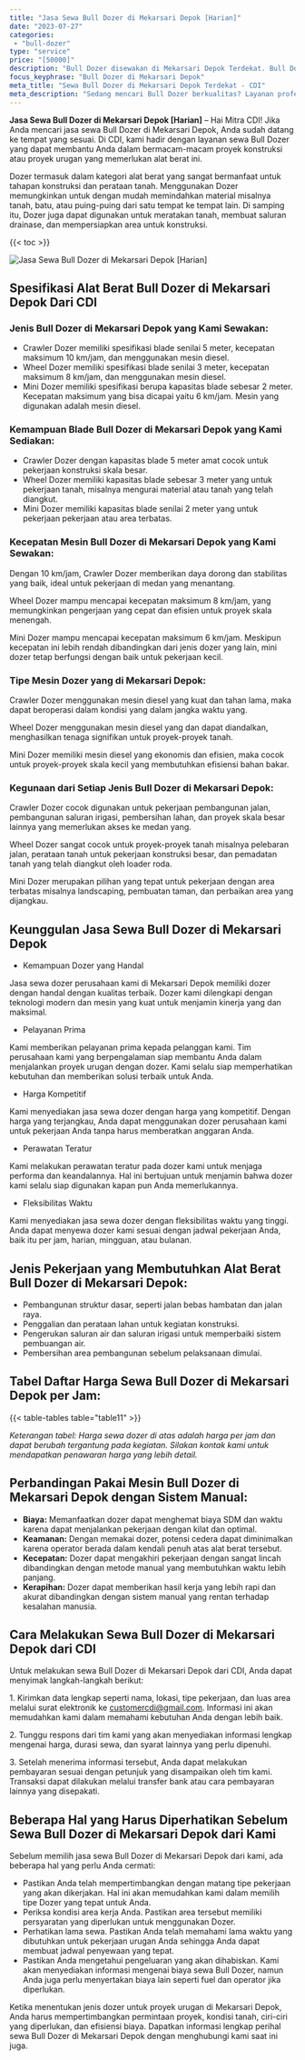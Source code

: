 ```yaml
---
title: "Jasa Sewa Bull Dozer di Mekarsari Depok [Harian]"
date: "2023-07-27"
categories:
 - "bull-dozer"
type: "service"
price: "[50000]"
description: "Bull Dozer disewakan di Mekarsari Depok Terdekat. Bull Dozer profesional untuk kebutuhan proyek konstruksi dengan performa maksimal. Hubungi kami untuk informasi lebih detail."
focus_keyphrase: "Bull Dozer di Mekarsari Depok"
meta_title: "Sewa Bull Dozer di Mekarsari Depok Terdekat - CDI"
meta_description: "Sedang mencari Bull Dozer berkualitas? Layanan profesional kami siap melayani dengan harga kompetitif. Segera hubungi kami."
---
```


**Jasa Sewa Bull Dozer di Mekarsari Depok [Harian]** – Hai Mitra CDI! Jika Anda mencari jasa sewa Bull Dozer di Mekarsari Depok, Anda sudah datang ke tempat yang sesuai. Di CDI, kami hadir dengan layanan sewa Bull Dozer yang dapat membantu Anda dalam bermacam-macam proyek konstruksi atau proyek urugan yang memerlukan alat berat ini.

Dozer termasuk dalam kategori alat berat yang sangat bermanfaat untuk tahapan konstruksi dan perataan tanah. Menggunakan Dozer memungkinkan untuk dengan mudah memindahkan material misalnya tanah, batu, atau puing-puing dari satu tempat ke tempat lain. Di samping itu, Dozer juga dapat digunakan untuk meratakan tanah, membuat saluran drainase, dan mempersiapkan area untuk konstruksi.

{{< toc >}}

![Jasa Sewa Bull Dozer di Mekarsari Depok [Harian]](/images/bull-dozer/bull-dozer-27.jpg)

## Spesifikasi Alat Berat Bull Dozer di Mekarsari Depok Dari CDI

### Jenis Bull Dozer di Mekarsari Depok yang Kami Sewakan:

*   Crawler Dozer memiliki spesifikasi blade senilai 5 meter, kecepatan maksimum 10 km/jam, dan menggunakan mesin diesel.
*   Wheel Dozer memiliki spesifikasi blade senilai 3 meter, kecepatan maksimum 8 km/jam, dan menggunakan mesin diesel.
*   Mini Dozer memiliki spesifikasi berupa kapasitas blade sebesar 2 meter. Kecepatan maksimum yang bisa dicapai yaitu 6 km/jam. Mesin yang digunakan adalah mesin diesel.

### Kemampuan Blade Bull Dozer di Mekarsari Depok yang Kami Sediakan:

*   Crawler Dozer dengan kapasitas blade 5 meter amat cocok untuk pekerjaan konstruksi skala besar.
*   Wheel Dozer memiliki kapasitas blade sebesar 3 meter yang untuk pekerjaan tanah, misalnya mengurai material atau tanah yang telah diangkut.
*   Mini Dozer memiliki kapasitas blade senilai 2 meter yang untuk pekerjaan pekerjaan atau area terbatas.

### Kecepatan Mesin Bull Dozer di Mekarsari Depok yang Kami Sewakan:

Dengan 10 km/jam, Crawler Dozer memberikan daya dorong dan stabilitas yang baik, ideal untuk pekerjaan di medan yang menantang.

Wheel Dozer mampu mencapai kecepatan maksimum 8 km/jam, yang memungkinkan pengerjaan yang cepat dan efisien untuk proyek skala menengah.

Mini Dozer mampu mencapai kecepatan maksimum 6 km/jam. Meskipun kecepatan ini lebih rendah dibandingkan dari jenis dozer yang lain, mini dozer tetap berfungsi dengan baik untuk pekerjaan kecil.

### Tipe Mesin Dozer yang di Mekarsari Depok:

Crawler Dozer menggunakan mesin diesel yang kuat dan tahan lama, maka dapat beroperasi dalam kondisi yang dalam jangka waktu yang.

Wheel Dozer menggunakan mesin diesel yang dan dapat diandalkan, menghasilkan tenaga signifikan untuk proyek-proyek tanah.

Mini Dozer memiliki mesin diesel yang ekonomis dan efisien, maka cocok untuk proyek-proyek skala kecil yang membutuhkan efisiensi bahan bakar.

### Kegunaan dari Setiap Jenis Bull Dozer di Mekarsari Depok:

Crawler Dozer cocok digunakan untuk pekerjaan pembangunan jalan, pembangunan saluran irigasi, pembersihan lahan, dan proyek skala besar lainnya yang memerlukan akses ke medan yang.

Wheel Dozer sangat cocok untuk proyek-proyek tanah misalnya pelebaran jalan, perataan tanah untuk pekerjaan konstruksi besar, dan pemadatan tanah yang telah diangkut oleh loader roda.

Mini Dozer merupakan pilihan yang tepat untuk pekerjaan dengan area terbatas misalnya landscaping, pembuatan taman, dan perbaikan area yang dijangkau.

## Keunggulan Jasa Sewa Bull Dozer di Mekarsari Depok

*   Kemampuan Dozer yang Handal

Jasa sewa dozer perusahaan kami di Mekarsari Depok memiliki dozer dengan handal dengan kualitas terbaik. Dozer kami dilengkapi dengan teknologi modern dan mesin yang kuat untuk menjamin kinerja yang dan maksimal.
*   Pelayanan Prima

Kami memberikan pelayanan prima kepada pelanggan kami. Tim perusahaan kami yang berpengalaman siap membantu Anda dalam menjalankan proyek urugan dengan dozer. Kami selalu siap memperhatikan kebutuhan dan memberikan solusi terbaik untuk Anda.
*   Harga Kompetitif

Kami menyediakan jasa sewa dozer dengan harga yang kompetitif. Dengan harga yang terjangkau, Anda dapat menggunakan dozer perusahaan kami untuk pekerjaan Anda tanpa harus memberatkan anggaran Anda.
*   Perawatan Teratur

Kami melakukan perawatan teratur pada dozer kami untuk menjaga performa dan keandalannya. Hal ini bertujuan untuk menjamin bahwa dozer kami selalu siap digunakan kapan pun Anda memerlukannya.
*   Fleksibilitas Waktu

Kami menyediakan jasa sewa dozer dengan fleksibilitas waktu yang tinggi. Anda dapat menyewa dozer kami sesuai dengan jadwal pekerjaan Anda, baik itu per jam, harian, mingguan, atau bulanan.

## Jenis Pekerjaan yang Membutuhkan Alat Berat Bull Dozer di Mekarsari Depok:

*   Pembangunan struktur dasar, seperti jalan bebas hambatan dan jalan raya.
*   Penggalian dan perataan lahan untuk kegiatan konstruksi.
*   Pengerukan saluran air dan saluran irigasi untuk memperbaiki sistem pembuangan air.
*   Pembersihan area pembangunan sebelum pelaksanaan dimulai.

## Tabel Daftar Harga Sewa Bull Dozer di Mekarsari Depok per Jam:

{{< table-tables table="table11" >}}

_Keterangan tabel: Harga sewa dozer di atas adalah harga per jam dan dapat berubah tergantung pada kegiatan. Silakan kontak kami untuk mendapatkan penawaran harga yang lebih detail._

## Perbandingan Pakai Mesin Bull Dozer di Mekarsari Depok dengan Sistem Manual:

*   **Biaya:** Memanfaatkan dozer dapat menghemat biaya SDM dan waktu karena dapat menjalankan pekerjaan dengan kilat dan optimal.
*   **Keamanan:** Dengan memakai dozer, potensi cedera dapat diminimalkan karena operator berada dalam kendali penuh atas alat berat tersebut.
*   **Kecepatan:** Dozer dapat mengakhiri pekerjaan dengan sangat lincah dibandingkan dengan metode manual yang membutuhkan waktu lebih panjang.
*   **Kerapihan:** Dozer dapat memberikan hasil kerja yang lebih rapi dan akurat dibandingkan dengan sistem manual yang rentan terhadap kesalahan manusia.

## Cara Melakukan Sewa Bull Dozer di Mekarsari Depok dari CDI

Untuk melakukan sewa Bull Dozer di Mekarsari Depok dari CDI, Anda dapat menyimak langkah-langkah berikut:

1\.  Kirimkan data lengkap seperti nama, lokasi, tipe pekerjaan, dan luas area melalui surat elektronik ke customercdi@gmail.com. Informasi ini akan memudahkan kami dalam memahami kebutuhan Anda dengan lebih baik.

2\.  Tunggu respons dari tim kami yang akan menyediakan informasi lengkap mengenai harga, durasi sewa, dan syarat lainnya yang perlu dipenuhi.

3\.  Setelah menerima informasi tersebut, Anda dapat melakukan pembayaran sesuai dengan petunjuk yang disampaikan oleh tim kami. Transaksi dapat dilakukan melalui transfer bank atau cara pembayaran lainnya yang disepakati.

## Beberapa Hal yang Harus Diperhatikan Sebelum Sewa Bull Dozer di Mekarsari Depok dari Kami

Sebelum memilih jasa sewa Bull Dozer di Mekarsari Depok dari kami, ada beberapa hal yang perlu Anda cermati:

*   Pastikan Anda telah mempertimbangkan dengan matang tipe pekerjaan yang akan dikerjakan. Hal ini akan memudahkan kami dalam memilih tipe Dozer yang tepat untuk Anda.
*   Periksa kondisi area kerja Anda. Pastikan area tersebut memiliki persyaratan yang diperlukan untuk menggunakan Dozer.
*   Perhatikan lama sewa. Pastikan Anda telah memahami lama waktu yang dibutuhkan untuk pekerjaan urugan Anda sehingga Anda dapat membuat jadwal penyewaan yang tepat.
*   Pastikan Anda mengetahui pengeluaran yang akan dihabiskan. Kami akan menyediakan informasi mengenai biaya sewa Bull Dozer, namun Anda juga perlu menyertakan biaya lain seperti fuel dan operator jika diperlukan.

Ketika menentukan jenis dozer untuk proyek urugan di Mekarsari Depok, Anda harus mempertimbangkan permintaan proyek, kondisi tanah, ciri-ciri yang diperlukan, dan efisiensi biaya. Dapatkan informasi lengkap perihal sewa Bull Dozer di Mekarsari Depok dengan menghubungi kami saat ini juga.